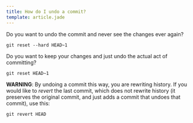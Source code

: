```yaml
---
title: How do I undo a commit?
template: article.jade
---
```


Do you want to undo the commit and never see the changes ever again?

```
git reset --hard HEAD~1
```

Do you want to keep your changes and just undo the actual act of committing?

```
git reset HEAD~1
```

**WARNING**: By undoing a commit this way, you are rewriting history. If you would like to *revert* the last commit, which does not rewrite history (it preserves the original commit, and just adds a commit that undoes that commit), use this:

```
git revert HEAD
```

